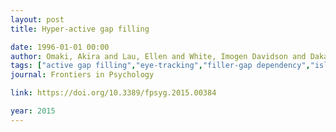 ```yaml
---
layout: post
title: Hyper-active gap filling

date: 1996-01-01 00:00
author: Omaki, Akira and Lau, Ellen and White, Imogen Davidson and Dakan, Myles Louis and Apple, Aaron and Phillips, Colin
tags: ["active gap filling","eye-tracking","filler-gap dependency","island","plausibility mismatch effects","prediction","verb transitivity"]
journal: Frontiers in Psychology

link: https://doi.org/10.3389/fpsyg.2015.00384

year: 2015
---
```



